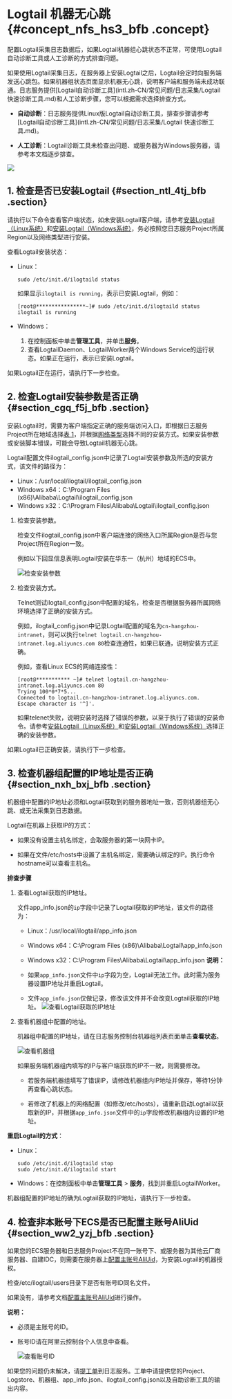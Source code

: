 # Logtail 机器无心跳 {#concept_nfs_hs3_bfb .concept}

配置Logtail采集日志数据后，如果Logtail机器组心跳状态不正常，可使用Logtail自动诊断工具或人工诊断的方式排查问题。

如果使用Logtail采集日志，在服务器上安装Logtail之后，Logtail会定时向服务端发送心跳包。如果机器组状态页面显示机器无心跳，说明客户端和服务端未成功联通。日志服务提供[Logtail自动诊断工具](intl.zh-CN/常见问题/日志采集/Logtail 快速诊断工具.md)和人工诊断步骤，您可以根据需求选择排查方式。

-   **自动诊断**：日志服务提供Linux版Logtail自动诊断工具，排查步骤请参考[Logtail自动诊断工具](intl.zh-CN/常见问题/日志采集/Logtail 快速诊断工具.md)。

-   **人工诊断**：Logtail诊断工具未检查出问题、或服务器为Windows服务器，请参考本文档逐步排查。


![](http://static-aliyun-doc.oss-cn-hangzhou.aliyuncs.com/assets/img/13294/156818858711589_zh-CN.png)

## 1. 检查是否已安装Logtail {#section_ntl_4tj_bfb .section}

请执行以下命令查看客户端状态，如未安装Logtail客户端，请参考[安装Logtail（Linux系统）](../intl.zh-CN/数据采集/Logtail采集/安装/安装Logtail（Linux系统）.md)和[安装Logtail（Windows系统）](../intl.zh-CN/数据采集/Logtail采集/安装/安装Logtail（Windows系统）.md)，务必按照您日志服务Project所属Region以及网络类型进行安装。

查看Logtail安装状态：

-   Linux：

    ``` {#codeblock_5ro_c02_ug9}
    sudo /etc/init.d/ilogtaild status 
    ```

    如果显示`ilogtail is running`，表示已安装Logtail，例如：

    ``` {#codeblock_fot_e21_a5t}
    [root@****************~]# sudo /etc/init.d/ilogtaild status 
    ilogtail is running
    ```

-   Windows：
    1.  在控制面板中单击**管理工具**，并单击**服务**。
    2.  查看LogtailDaemon、LogtailWorker两个Windows Service的运行状态。如果正在运行，表示已安装Logtail。

如果Logtail正在运行，请执行下一步检查。

## 2. 检查Logtail安装参数是否正确 {#section_cgq_f5j_bfb .section}

安装Logtail时，需要为客户端指定正确的服务端访问入口，即根据日志服务Project所在地域选择[表 1](../intl.zh-CN/数据采集/Logtail采集/安装/安装Logtail（Linux系统）.md#table_eyz_pmv_vdb)，并根据[网络类型](../intl.zh-CN/数据采集/Logtail采集/选择网络.md)选择不同的安装方式。如果安装参数或安装脚本错误，可能会导致Logtail机器无心跳。

Logtail配置文件ilogtail\_config.json中记录了Logtail安装参数及所选的安装方式，该文件的路径为：

-   Linux：/usr/local/ilogtail/ilogtail\_config.json
-   Windows x64：C:\\Program Files \(x86\)\\Alibaba\\Logtail\\ilogtail\_config.json
-   Windows x32：C:\\Program Files\\Alibaba\\Logtail\\ilogtail\_config.json

1.  检查安装参数。

    检查文件ilogtail\_config.json中客户端连接的网络入口所属Region是否与您Project所在Region一致。

    例如以下回显信息表明Logtail安装在华东一（杭州）地域的ECS中。

    ![](images/21881_zh-CN.png "检查安装参数")

2.  检查安装方式。

    Telnet测试ilogtail\_config.json中配置的域名，检查是否根据服务器所属网络环境选择了正确的安装方式。

    例如，ilogtail\_config.json中记录Logtail配置的域名为`cn-hangzhou-intranet`，则可以执行`telnet logtail.cn-hangzhou-intranet.log.aliyuncs.com 80`检查连通性，如果已联通，说明安装方式正确。

    例如，查看Linux ECS的网络连接性：

    ``` {#codeblock_m7a_on5_22d}
    [root@*********** ~]# telnet logtail.cn-hangzhou-intranet.log.aliyuncs.com 80
    Trying 100*0*7*5...
    Connected to logtail.cn-hangzhou-intranet.log.aliyuncs.com.
    Escape character is '^]'. 
    ```

    如果telenet失败，说明安装时选择了错误的参数，以至于执行了错误的安装命令。请参考[安装Logtail（Linux系统）](../intl.zh-CN/数据采集/Logtail采集/安装/安装Logtail（Linux系统）.md)和[安装Logtail（Windows系统）](../intl.zh-CN/数据采集/Logtail采集/安装/安装Logtail（Windows系统）.md)选择正确的安装参数。


如果Logtail已正确安装，请执行下一步检查。

## 3. 检查机器组配置的IP地址是否正确 {#section_nxh_bxj_bfb .section}

机器组中配置的IP地址必须和Logtail获取到的服务器地址一致，否则机器组无心跳、或无法采集到日志数据。

Logtail在机器上获取IP的方式：

-   如果没有设置主机名绑定，会取服务器的第一块网卡IP。

-   如果在文件/etc/hosts中设置了主机名绑定，需要确认绑定的IP。执行命令hostname可以查看主机名。


**排查步骤**

1.  查看Logtail获取的IP地址。

    文件app\_info.json的`ip`字段中记录了Logtail获取的IP地址，该文件的路径为：

    -   Linux：/usr/local/ilogtail/app\_info.json
    -   Windows x64：C:\\Program Files \(x86\)\\Alibaba\\Logtail\\app\_info.json
    -   Windows x32：C:\\Program Files\\Alibaba\\Logtail\\app\_info.json
    **说明：** 

    -   如果`app_info.json`文件中`ip`字段为空，Logtail无法工作。此时需为服务器设置IP地址并重启Logtail。
    -   文件`app_info.json`仅做记录，修改该文件并不会改变Logtail获取的IP地址。
    ![](images/11585_zh-CN.png "查看Logtail获取的IP地址")

2.  查看机器组中配置的地址。

    机器组中配置的IP地址，请在日志服务控制台机器组列表页面单击**查看状态**。

     ![](images/11586_zh-CN.png "查看机器组")

    如果服务端机器组内填写的IP与客户端获取的IP不一致，则需要修改。

    -   若服务端机器组填写了错误IP，请修改机器组内IP地址并保存，等待1分钟再查看心跳状态。

    -   若修改了机器上的网络配置（如修改/etc/hosts），请重新启动Logtail以获取新的IP，并根据`app_info.json`文件中的`ip`字段修改机器组内设置的IP地址。


**重启Logtail的方式**：

-   Linux：

    ``` {#codeblock_4pk_zfi_99g}
    sudo /etc/init.d/ilogtaild stop
    sudo /etc/init.d/ilogtaild start
    ```

-   Windows：在控制面板中单击**管理工具** \> **服务**，找到并重启LogtailWorker。

机器组配置的IP地址的确为Logtail获取的IP地址，请执行下一步检查。

## 4. 检查非本账号下ECS是否已配置主账号AliUid {#section_ww2_yzj_bfb .section}

如果您的ECS服务器和日志服务Project不在同一账号下、或服务器为其他云厂商服务器、自建IDC，则需要在服务器上[配置主账号AliUid](../intl.zh-CN/数据采集/Logtail采集/机器组/配置主账号AliUid.md)，为安装Logtail的机器授权。

检查/etc/ilogtail/users目录下是否有账号ID同名文件。

如果没有，请参考文档[配置主账号AliUid](../intl.zh-CN/数据采集/Logtail采集/机器组/配置主账号AliUid.md)进行操作。

**说明：** 

-   必须是主账号的ID。

-   账号ID请在阿里云控制台个人信息中查看。

    ![](../DNSLS11850791/images/5286_zh-CN.png "查看账号ID")


如果您的问题仍未解决，请[提工单](https://selfservice.console.aliyun.com/ticket/category/sls/today)到日志服务。工单中请提供您的Project、Logstore、机器组、app\_info.json、ilogtail\_config.json以及自助诊断工具的输出内容。

